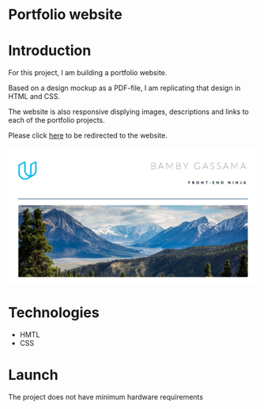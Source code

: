 # Portfolio website

# Introduction

For this project, I am building a portfolio website. 

Based on a design mockup as a PDF-file, I am replicating that design in HTML and CSS. 

The website is also responsive displying images, descriptions and links to each of the portfolio projects.

Please click [here](https://portfolio-bamby.netlify.com/) to be redirected to the website. 

![Illustration](./images/screen.png)

# Technologies

* HMTL
* CSS

# Launch

 The project does not have minimum hardware requirements
